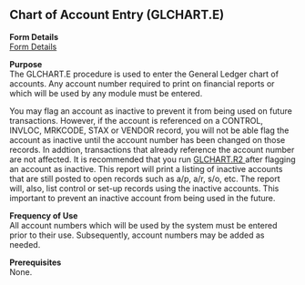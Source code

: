 ##  Chart of Account Entry (GLCHART.E)

<PageHeader />

**Form Details**  
[ Form Details ](GLCHART-E-1/README.md)   

**Purpose**  
The GLCHART.E procedure is used to enter the General Ledger chart of accounts.
Any account number required to print on financial reports or which will be
used by any module must be entered.  
  
You may flag an account as inactive to prevent it from being used on future transactions. However, if the account is referenced on a CONTROL, INVLOC, MRKCODE, STAX or VENDOR record, you will not be able flag the account as inactive until the account number has been changed on those records. In addtion, transactions that already reference the account number are not affected. It is recommended that you run [ GLCHART.R2 ](GLCHART-R2/README.md) after flagging an account as inactive. This report will print a listing of inactive accounts that are still posted to open records such as a/p, a/r, s/o, etc. The report will, also, list control or set-up records using the inactive accounts. This important to prevent an inactive account from being used in the future.   
  
  
  

**Frequency of Use**  
All account numbers which will be used by the system must be entered prior to
their use. Subsequently, account numbers may be added as needed.

**Prerequisites**  
None.

<badge text= "Version 8.10.57" vertical="middle" />

<PageFooter />